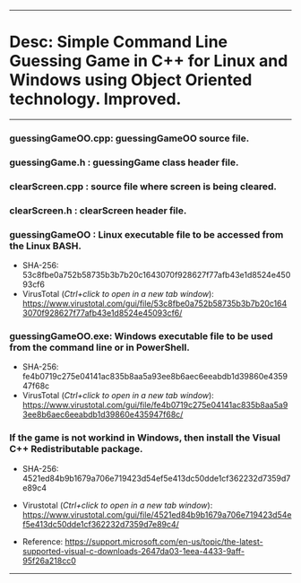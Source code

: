 -------------------------------------------------------------------------
# Desc: Simple Command Line Guessing Game in C++ for Linux and Windows using Object Oriented technology. Improved.
-------------------------------------------------------------------------
### guessingGameOO.cpp: guessingGameOO source file.
### guessingGame.h    : guessingGame class header file.
### clearScreen.cpp   : source file where screen is being cleared.
### clearScreen.h     : clearScreen header file.
### guessingGameOO    : Linux executable file to be accessed from the Linux BASH.
* SHA-256: 53c8fbe0a752b58735b3b7b20c1643070f928627f77afb43e1d8524e45093cf6
* VirusTotal (*Ctrl+click to open in a new tab window*): https://www.virustotal.com/gui/file/53c8fbe0a752b58735b3b7b20c1643070f928627f77afb43e1d8524e45093cf6/
### guessingGameOO.exe: Windows executable file to be used from the command line or in PowerShell.
* SHA-256:  fe4b0719c275e04141ac835b8aa5a93ee8b6aec6eeabdb1d39860e435947f68c
* VirusTotal (*Ctrl+click to open in a new tab window*): https://www.virustotal.com/gui/file/fe4b0719c275e04141ac835b8aa5a93ee8b6aec6eeabdb1d39860e435947f68c/
### If the game is not workind in Windows, then install the Visual C++ Redistributable package. 
* SHA-256: 4521ed84b9b1679a706e719423d54ef5e413dc50dde1cf362232d7359d7e89c4
* Virustotal (*Ctrl+click to open in a new tab window*): https://www.virustotal.com/gui/file/4521ed84b9b1679a706e719423d54ef5e413dc50dde1cf362232d7359d7e89c4/

* Reference: https://support.microsoft.com/en-us/topic/the-latest-supported-visual-c-downloads-2647da03-1eea-4433-9aff-95f26a218cc0
-------------------------------------------------------------------------
